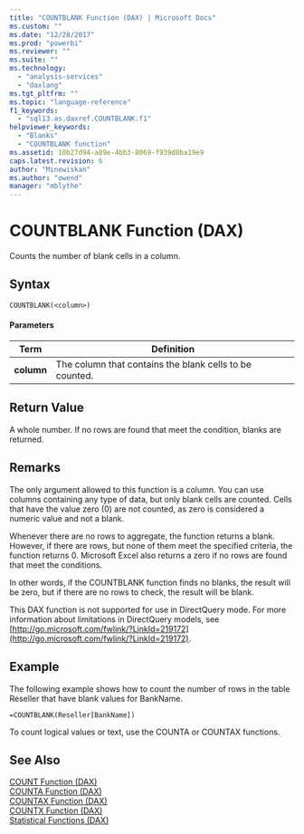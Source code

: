 ```yaml
---
title: "COUNTBLANK Function (DAX) | Microsoft Docs"
ms.custom: ""
ms.date: "12/28/2017"
ms.prod: "powerbi"
ms.reviewer: ""
ms.suite: ""
ms.technology: 
  - "analysis-services"
  - "daxlang"
ms.tgt_pltfrm: ""
ms.topic: "language-reference"
f1_keywords: 
  - "sql13.as.daxref.COUNTBLANK.f1"
helpviewer_keywords: 
  - "Blanks"
  - "COUNTBLANK function"
ms.assetid: 10b27d94-a89e-4bb3-8069-f939d8ba19e9
caps.latest.revision: 6
author: "Minewiskan"
ms.author: "owend"
manager: "mblythe"
---
```

# COUNTBLANK Function (DAX)
Counts the number of blank cells in a column.  
  
## Syntax  
  
```  
COUNTBLANK(<column>)  
```  
  
#### Parameters  
  
|Term|Definition|  
|--------|--------------|  
|**column**|The column that contains the blank cells to be counted.|  
  
## Return Value  
A whole number. If no rows are found that meet the condition, blanks are returned.  
  
## Remarks  
The only argument allowed to this function is a column. You can use columns containing any type of data, but only blank cells are counted. Cells that have the value zero (0) are not counted, as zero is considered a numeric value and not a blank.  
  
Whenever there are no rows to aggregate, the function returns a blank.  However, if there are rows, but none of them meet the specified criteria, the function returns 0. Microsoft Excel also returns a zero if no rows are found that meet the conditions.  
  
In other words, if the COUNTBLANK function finds no blanks, the result will be zero, but if there are no rows to check, the result will be blank.  
  
This DAX function is not supported for use in DirectQuery mode. For more information about limitations in DirectQuery models, see  [http://go.microsoft.com/fwlink/?LinkId=219172](http://go.microsoft.com/fwlink/?LinkId=219172).  
  
## Example  
The following example shows how to count the number of rows in the table Reseller that have blank values for BankName.  
  
```  
=COUNTBLANK(Reseller[BankName])  
```  
To count logical values or text, use the COUNTA or COUNTAX functions.  
  
## See Also  
[COUNT Function &#40;DAX&#41;](../DAX/count-function-dax.md)  
[COUNTA Function &#40;DAX&#41;](../DAX/counta-function-dax.md)  
[COUNTAX Function &#40;DAX&#41;](../DAX/countax-function-dax.md)  
[COUNTX Function &#40;DAX&#41;](../DAX/countx-function-dax.md)  
[Statistical Functions &#40;DAX&#41;](../DAX/statistical-functions-dax.md)  
  
